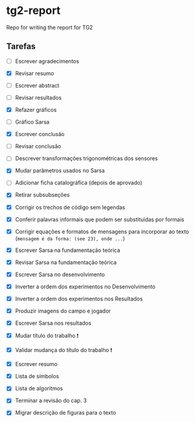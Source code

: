 # tg2-report
Repo for writing the report for TG2 

## Tarefas
- [ ] Escrever agradecimentos
- [x] Revisar resumo
- [ ] Escrever abstract
- [ ] Revisar resultados
- [x] Refazer gráficos
- [ ] Gráfico Sarsa
- [x] Escrever conclusão
- [ ] Revisar conclusão
- [ ] Descrever transformações trigonométricas dos sensores
- [x] Mudar parâmetros usados no Sarsa
- [ ] Adicionar ficha catalográfica (depois de aprovado)
- [x] Retirar subsubseções
- [x] Corrigir os trechos de código sem legendas
- [x] Conferir palavras informais que podem ser substituidas por formais
- [x] Corrigir equações e formatos de mensagens para incorporar ao texto (`mensagem é da forma: (see 23), onde ...`)
- [x] Escrever Sarsa na fundamentação teórica
- [x] Revisar Sarsa na fundamentação teórica
- [x] Escrever Sarsa no desenvolvimento
- [x] Inverter a ordem dos experimentos no Desenvolvimento
- [x] Inverter a ordem dos experimentos nos Resultados
- [x] Produzir imagens do campo e jogador
- [x] Escrever Sarsa nos resultados
- [x] Mudar título do trabalho ❗️
- [x] Validar mudança do título do trabalho ❗️
- [x] Escrever resumo
- [x] Lista de símbolos
- [x] Lista de algoritmos
- [x] Terminar a revisão do cap. 3
- [x] Migrar descrição de figuras para o texto


